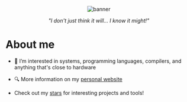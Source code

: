 <p align="center">
  <img alt="banner" src="https://github.com/emmaneugene/emmaneugene/assets/45187465/cda10107-ff9a-4d07-a63e-d1d74944a8e5">
</p>


<p align="center"><i>"I don't just think it will... I know it might!"</i></p>

# About me
- 👀 I’m interested in systems, programming languages, compilers, and anything that's close to hardware

- 🔍 More information on my [personal website](https://emmaneugene.github.io)

- Check out my [stars](https://github.com/emmaneugene?tab=stars) for interesting projects and tools!

<!---
emmaneugene/emmaneugene is a ✨ special ✨ repository because its `README.md` (this file) appears on your GitHub profile.
You can click the Preview link to take a look at your changes.
--->
